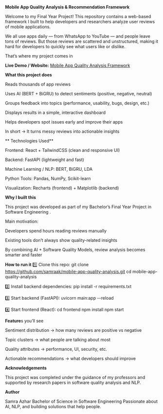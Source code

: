 **Mobile App Quality Analysis & Recommendation Framework**

Welcome to my Final Year Project!
This repository contains a web-based framework I built to help developers and researchers analyze user reviews of mobile applications.

We all use apps daily — from WhatsApp to YouTube — and people leave tons of reviews. But those reviews are scattered and unstructured, making it hard for developers to quickly see what users like or dislike.

That’s where my project comes in 

 **Live Demo / Website:** [Mobile App Quality Analysis Framework](http://palevioletred-okapi-453801.hostingersite.com/)


 **What this project does**

Reads thousands of app reviews

Uses AI (BERT + BiGRU) to detect sentiments (positive, negative, neutral)

Groups feedback into topics (performance, usability, bugs, design, etc.)

Displays results in a simple, interactive dashboard

Helps developers spot issues early and improve their apps

In short → It turns messy reviews into actionable insights 

** Technologies Used**

Frontend: React + TailwindCSS (clean and responsive UI)

Backend: FastAPI (lightweight and fast)

Machine Learning / NLP: BERT, BiGRU, LDA

Python Tools: Pandas, NumPy, Scikit-learn

Visualization: Recharts (frontend) + Matplotlib (backend)

**Why I built this**

This project was developed as part of my Bachelor’s Final Year Project in Software Engineering .

Main motivation:

Developers spend hours reading reviews manually 

Existing tools don’t always show quality-related insights

By combining AI + Software Quality Models, review analysis becomes smarter and faster

**How to run it**
1️⃣ Clone this repo:
git clone https://github.com/samraak/mobile-app-quality-analysis.git
cd mobile-app-quality-analysis

2️⃣ Install backend dependencies:
pip install -r requirements.txt

3️⃣ Start backend (FastAPI):
uvicorn main:app --reload

4️⃣ Start frontend (React):
cd frontend
npm install
npm start

**Feature**s you’ll see

Sentiment distribution → how many reviews are positive vs negative

Topic clusters → what people are talking about most

Quality attributes → performance, UI, security, etc.

Actionable recommendations → what developers should improve

**Acknowledgements**

This project was completed under the guidance of my professors and supported by research papers in software quality analysis and NLP.

**Author**

Samra Azhar
Bachelor of Science in Software Engineering
Passionate about AI, NLP, and building solutions that help people.
